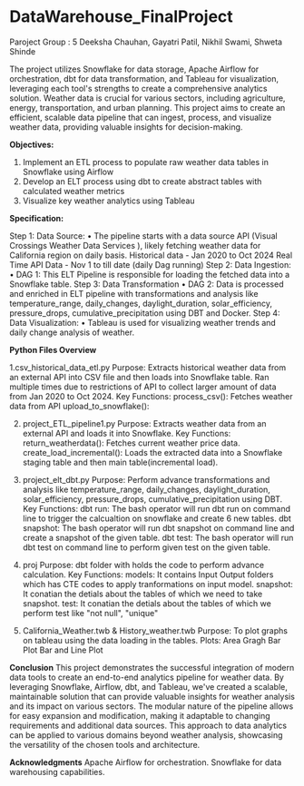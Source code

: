 # DataWarehouse_FinalProject
Paroject Group : 5
Deeksha Chauhan, Gayatri Patil, Nikhil Swami, Shweta Shinde

The project utilizes Snowflake for data storage, Apache Airflow for orchestration, dbt for data transformation, and Tableau for visualization, leveraging each tool's strengths to create a comprehensive analytics solution. Weather data is crucial for various sectors, including agriculture, energy, transportation, and urban planning. This project aims to create an efficient, scalable data pipeline that can ingest, process, and visualize weather data, providing valuable insights for decision-making.

**Objectives:**
1. Implement an ETL process to populate raw weather data tables in Snowflake using Airflow
2. Develop an ELT process using dbt to create abstract tables with calculated weather metrics
3. Visualize key weather analytics using Tableau


**Specification:**

Step 1: Data Source:
• The pipeline starts with a data source API (Visual Crossings Weather Data Services ), likely fetching weather data for California region on daily basis.
Historical data - Jan 2020 to Oct 2024
Real Time API Data - Nov 1 to till date (daily Dag running)
Step 2: Data Ingestion:
• DAG 1: This ELT Pipeline is responsible for loading the fetched data into a Snowflake table.
Step 3: Data Transformation
• DAG 2: Data is processed and enriched in ELT pipeline with transformations and analysis like temperature_range, daily_changes, daylight_duration, solar_efficiency, pressure_drops, cumulative_precipitation using DBT and Docker.
Step 4: Data Visualization:
• Tableau is used for visualizing weather trends and daily change analysis of weather.

**Python Files Overview**

1.csv_historical_data_etl.py
Purpose: Extracts historical weather data from an external API into CSV file and then loads into Snowflake table. Ran multiple times due to restrictions of API to collect larger amount of data from Jan 2020 to Oct 2024.
Key Functions:
process_csv(): Fetches weather data from API
upload_to_snowflake(): 

2. project_ETL_pipeline1.py
Purpose: Extracts weather data from an external API and loads it into Snowflake.
Key Functions:
return_weatherdata(): Fetches current weather price data.
create_load_incremental(): Loads the extracted data into a Snowflake staging table and then main table(incremental load).

3. project_elt_dbt.py
Purpose: Perform advance transformations and analysis like temperature_range, daily_changes, daylight_duration, solar_efficiency, pressure_drops, cumulative_precipitation using DBT.
Key Functions:
dbt run: The bash operator will run dbt run on command line to trigger the calcualtion on snowflake and create 6 new tables.
dbt snapshot: The bash operator will run dbt snapshot on command line and create a snapshot of the given table.
dbt test: The bash operator will run dbt test on command line to perform given test on the given table.

4. proj
Purpose: dbt folder with holds the code to perform advance calculation.
Key Functions:
models: It contains Input Output folders which has CTE codes to apply tranformations on input model.
snapshot: It conatian the detials about the tables of which we need to take snapshot.
test: It conatian the detials about the tables of which we perform test like "not null", "unique"

5. California_Weather.twb & History_weather.twb
Purpose: To plot graphs on tableau using the data loading in the tables.
Plots:
Area Gragh
Bar Plot
Bar and Line Plot


**Conclusion**
This project demonstrates the successful integration of modern data tools to create an end-to-end analytics pipeline for weather data. By leveraging Snowflake, Airflow, dbt, and Tableau, we've created a scalable, maintainable solution that can provide valuable insights for weather analysis and its impact on various sectors.
The modular nature of the pipeline allows for easy expansion and modification, making it adaptable to changing requirements and additional data sources. This approach to data analytics can be applied to various domains beyond weather analysis, showcasing the versatility of the chosen tools and architecture.

**Acknowledgments**
Apache Airflow for orchestration.
Snowflake for data warehousing capabilities.
